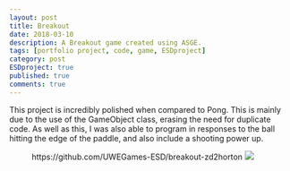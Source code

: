 ```yaml
---
layout: post
title: Breakout
date: 2018-03-10
description: A Breakout game created using ASGE.
tags: [portfolio project, code, game, ESDproject]
category: post
ESDproject: true
published: true
comments: true
---
```

This project is incredibly polished when compared to Pong. This is mainly due to the 
use of the GameObject class, erasing the need for duplicate code. As well as this, 
I was also able to program in responses to the ball hitting the edge of the paddle,
and also include a shooting power up.

<figure>
https://github.com/UWEGames-ESD/breakout-zd2horton
<a href="https://i.imgur.com/YPRxEnr.jpg"><img src="https://i.imgur.com/YPRxEnr.jpg"></a>
</figure>
